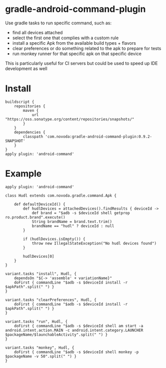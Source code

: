 gradle-android-command-plugin
=============================

Use gradle tasks to run specific command, such as:

- find all devices attached
- select the first one that complies with a custom rule
- install a specific Apk from the available build types + flavors
- clear preferences or do something related to the apk to prepare for tests
- run monkey runner for that specific apk on that specific device


This is particularly useful for CI servers but could be used to speed up IDE development as well

Install
=============================

```
buildscript {
    repositories {
        maven {
            url "https://oss.sonatype.org/content/repositories/snapshots/"
        }
    }
    dependencies {
        classpath 'com.novoda:gradle-android-command-plugin:0.9.2-SNAPSHOT'
    }
}
apply plugin: 'android-command'
```

Example
=============================

```
apply plugin: 'android-command'

class Hudl extends com.novoda.gradle.command.Apk {

    def defaultDeviceId() {
        def hudlDevices = attachedDevices().findResults { deviceId ->
            def brand = "$adb -s $deviceId shell getprop ro.product.brand".execute()
            String brandName = brand.text.trim()
            brandName == "hudl" ? deviceId : null
        }

        if (hudlDevices.isEmpty()) {
            throw new IllegalStateException("No hudl devices found")
        }

        hudlDevices[0]
    }
}

variant.tasks "install", Hudl, {
    dependsOn "${-> 'assemble' + variationName}"
    doFirst { commandLine "$adb -s $deviceId install -r $apkPath".split(" ") }
}

variant.tasks "clearPreferences", Hudl, {
    doFirst { commandLine "$adb -s $deviceId install -r $apkPath".split(" ") }
}

variant.tasks "run", Hudl, {
    doFirst { commandLine "$adb -s $deviceId shell am start -a android.intent.action.MAIN -c android.intent.category.LAUNCHER $packageName/$launchableActivity".split(" ") }
}

variant.tasks "monkey", Hudl, {
    doFirst { commandLine "$adb -s $deviceId shell monkey -p $packageName -v 50".split(" ") }
}
```
